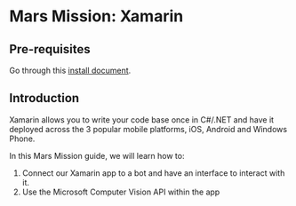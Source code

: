 # Mars Mission: Xamarin

## Pre-requisites
Go through this [install document](https://github.com/jamesleeht/MarsXamarin/blob/master/INSTALL.md).

## Introduction
Xamarin allows you to write your code base once in C#/.NET and have it deployed across the 3 popular mobile platforms, iOS, Android and Windows Phone.

In this Mars Mission guide, we will learn how to:

1. Connect our Xamarin app to a bot and have an interface to interact with it.
2. Use the Microsoft Computer Vision API within the app
